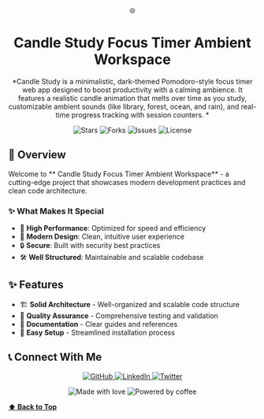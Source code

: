 <div align="center">

🌐

#  Candle Study   Focus Timer Ambient Workspace

*Candle Study is a minimalistic, dark-themed Pomodoro-style focus timer web app designed to boost productivity with a calming ambience. It features a realistic candle animation that melts over time as you study, customizable ambient sounds (like library, forest, ocean, and rain), and real-time progress tracking with session counters. *

<p align="center">
  <img src="https://img.shields.io/github/stars/aditikumari27/-Candle-Study---Focus-Timer-Ambient-Workspace?style=for-the-badge&logo=github&color=gold" alt="Stars"/>
  <img src="https://img.shields.io/github/forks/aditikumari27/-Candle-Study---Focus-Timer-Ambient-Workspace?style=for-the-badge&logo=github&color=blue" alt="Forks"/>
  <img src="https://img.shields.io/github/issues/aditikumari27/-Candle-Study---Focus-Timer-Ambient-Workspace?style=for-the-badge&logo=github&color=red" alt="Issues"/>
  <img src="https://img.shields.io/github/license/aditikumari27/-Candle-Study---Focus-Timer-Ambient-Workspace?style=for-the-badge&color=green" alt="License"/>
</p>
</div>


## 🌟 Overview

Welcome to ** Candle Study   Focus Timer Ambient Workspace** - a cutting-edge project that showcases modern development practices and clean code architecture.

### ✨ What Makes It Special

- 🚀 **High Performance**: Optimized for speed and efficiency
- 📱 **Modern Design**: Clean, intuitive user experience
- 🔒 **Secure**: Built with security best practices
- 🛠️ **Well Structured**: Maintainable and scalable codebase

## ✨ Features

- 🏗️ **Solid Architecture** - Well-organized and scalable code structure
- 🧪 **Quality Assurance** - Comprehensive testing and validation
- 📖 **Documentation** - Clear guides and references
- 🔧 **Easy Setup** - Streamlined installation process


## 📞 Connect With Me

<p align="center">
  <a href="https://github.com/aditikumari27">
    <img src="https://img.shields.io/badge/GitHub-100000?style=for-the-badge&logo=github&logoColor=white" alt="GitHub"/>
  </a>
  <a href="https://linkedin.com/in/aditikumari27">
    <img src="https://img.shields.io/badge/LinkedIn-0077B5?style=for-the-badge&logo=linkedin&logoColor=white" alt="LinkedIn"/>
  </a>
  <a href="https://twitter.com/aditikumari27">
    <img src="https://img.shields.io/badge/Twitter-1DA1F2?style=for-the-badge&logo=twitter&logoColor=white" alt="Twitter"/>
  </a>
</p>


<p align="center">
  <img src="https://img.shields.io/badge/Made%20with-❤️-red?style=for-the-badge" alt="Made with love"/>
  <img src="https://img.shields.io/badge/Powered%20by-☕-brown?style=for-the-badge" alt="Powered by coffee"/>
</p>

**[⬆ Back to Top](#top)**

</div>
